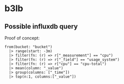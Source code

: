 # b3lb

## Possible influxdb query
Proof of concept:
```
from(bucket: "bucket")
  |> range(start: -3m)
  |> filter(fn: (r) => r["_measurement"] == "cpu")
  |> filter(fn: (r) => r["_field"] == "usage_system")
  |> filter(fn: (r) => r["cpu"] == "cpu-total")
  |> mean(column: "_value")
  |> group(columns: ["_time"])
  |> top(n:1, columns:["_value"])
```